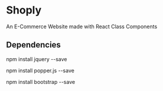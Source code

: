 # Shoply

An E-Commerce Website made with React Class Components

## Dependencies

npm install jquery --save

npm install popper.js --save

npm install bootstrap --save

